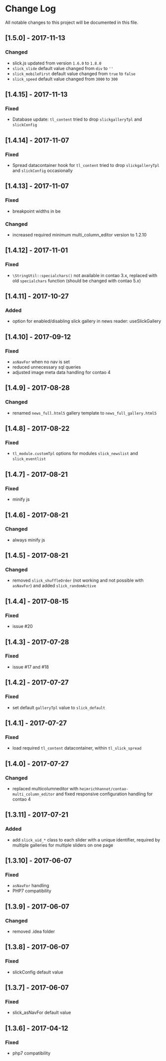 # Change Log
All notable changes to this project will be documented in this file.

## [1.5.0] - 2017-11-13

### Changed
- slick.js updated from version `1.6.0` to `1.8.0`
- `slick_slide` default value changed from `div` to `''`
- `slick_mobileFirst` default value changed from `true` to `false`
- `slick_speed` default value changed from `3000` to `300` 
 

## [1.4.15] - 2017-11-13

### Fixed
- Database update: `tl_content` tried to drop `slickgalleryTpl` and `slickConfig`

## [1.4.14] - 2017-11-07

### Fixed
- Spread datacontainer hook for `tl_content` tried to drop `slickgalleryTpl` and `slickConfig` occasionally

## [1.4.13] - 2017-11-07

### Fixed

- breakpoint widths in be

### Changed
- increased required minimum multi_column_editor version to 1.2.10

## [1.4.12] - 2017-11-01

### Fixed

- `\StringUtil::specialchars()` not available in contao 3.x, replaced with old `specialchars` function (should be changed with contao 5.x)

## [1.4.11] - 2017-10-27

### Added
- option for enabled/disabling slick gallery in news reader: useSlickGallery

## [1.4.10] - 2017-09-12

### Fixed
- `asNavFor` when no nav is set 
- reduced unnecessary sql queries
- adjusted image meta data handling for contao 4

## [1.4.9] - 2017-08-28

### Changed
- renamed `news_full.html5` gallery template to `news_full_gallery.html5`

## [1.4.8] - 2017-08-22

### Fixed
- `tl_module.customTpl` options for modules `slick_newslist` and `slick_eventlist` 

## [1.4.7] - 2017-08-21

### Fixed
- minify js

## [1.4.6] - 2017-08-21

### Changed
- always minify js

## [1.4.5] - 2017-08-21

### Changed
- removed `slick_shuffleOrder` (not working and not possible with `asNavFor`) and added `slick_randomActive`

## [1.4.4] - 2017-08-15

### Fixed

- issue #20

## [1.4.3] - 2017-07-28

### Fixed

- issue #17 and #18

## [1.4.2] - 2017-07-27

### Fixed

- set default `galleryTpl` value to `slick_default`

## [1.4.1] - 2017-07-27

### Fixed

- load required `tl_content` datacontainer, within `tl_slick_spread`

## [1.4.0] - 2017-07-27

### Changed

- replaced multicolumneditor with `heimrichhannot/contao-multi_column_editor` and fixed responsive configuration handling for contao 4

## [1.3.11] - 2017-07-21

### Added
- add `slick_uid_*` class to each slider with a unique identifier, required by multiple galleries for multiple sliders on one page  

## [1.3.10] - 2017-06-07

### Fixed
- `asNavFor` handling
- PHP7 compatibility

## [1.3.9] - 2017-06-07

### Changed
- removed .idea folder

## [1.3.8] - 2017-06-07

### Fixed
- slickConfig default value

## [1.3.7] - 2017-06-07

### Fixed
- slick_asNavFor default value

## [1.3.6] - 2017-04-12

### Fixed
- php7 compatibility
